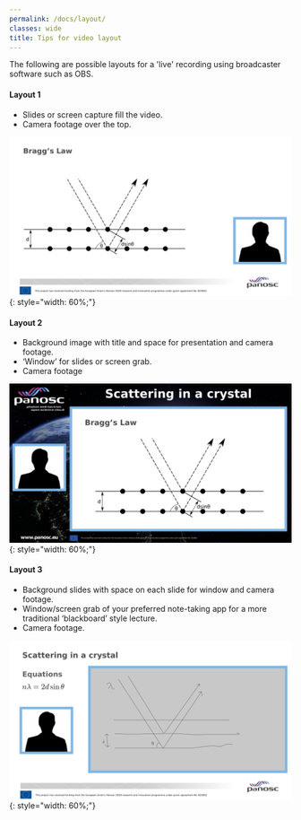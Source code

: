 ```yaml
---
permalink: /docs/layout/
classes: wide
title: Tips for video layout
---
```


The following are possible layouts for a 'live' recording using broadcaster software such as OBS. 

#### Layout 1 

* Slides or screen capture fill the video. 
* Camera footage over the top.

![Layout 1](/assets/img/layout1.png){: style="width: 60%;"}

#### Layout 2 

* Background image with title and space for presentation and camera footage.
* ‘Window’ for slides or screen grab. 
* Camera footage

![Layout 2](/assets/img/layout2.png){: style="width: 60%;"}

#### Layout 3

* Background slides with space on each slide for window and camera footage. 
* Window/screen grab of your preferred note-taking app for a more traditional ‘blackboard’ style lecture. 
* Camera footage. 

![Layout 3](/assets/img/layout3.png){: style="width: 60%;"}
